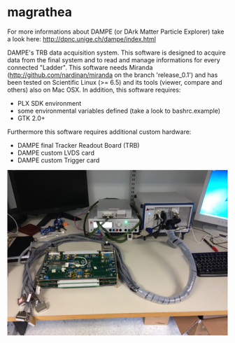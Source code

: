 magrathea
=========
For more informations about DAMPE (or DArk Matter Particle Explorer) take a look here: http://dpnc.unige.ch/dampe/index.html

DAMPE's TRB data acquisition system. This software is designed to acquire data from the final system and to read and manage informations for every connected "Ladder". This software needs Miranda (http://github.com/nardinan/miranda on the branch 'release_0.1') and has been tested on Scientific Linux (>= 6.5) and its tools (viewer, compare and others) also on Mac OSX. In addition, this software requires:

*	PLX SDK environment
*	some environmental variables defined (take a look to bashrc.example)
*	GTK 2.0+

Furthermore this software requires additional custom hardware:

*	DAMPE final Tracker Readout Board (TRB)
*	DAMPE custom LVDS card
*	DAMPE custom Trigger card

![Alt text](/screenshot.jpg?raw=true)  
